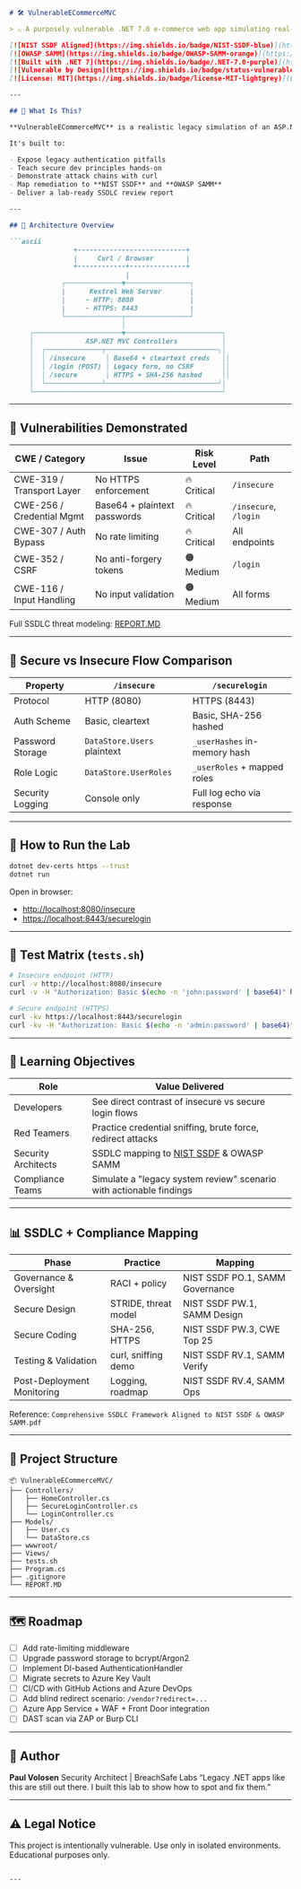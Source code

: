 
````markdown
# 🛠️ VulnerableECommerceMVC

> ⚠️ A purposely vulnerable .NET 7.0 e-commerce web app simulating real-world authentication misconfigurations, designed for secure SDLC training, compliance workshops, and red/blue team testing.

[![NIST SSDF Aligned](https://img.shields.io/badge/NIST-SSDF-blue)](https://csrc.nist.gov/publications/detail/white-paper/2022/02/04/secure-software-development-framework-ssdf/final)
[![OWASP SAMM](https://img.shields.io/badge/OWASP-SAMM-orange)](https://owaspsamm.org/model/)
[![Built with .NET 7](https://img.shields.io/badge/.NET-7.0-purple)](https://dotnet.microsoft.com/en-us/download/dotnet/7.0)
[![Vulnerable by Design](https://img.shields.io/badge/status-vulnerable-critical)](#)
[![License: MIT](https://img.shields.io/badge/license-MIT-lightgrey)](LICENSE)

---

## 🎯 What Is This?

**VulnerableECommerceMVC** is a realistic legacy simulation of an ASP.NET MVC app — using poor authentication, no HTTPS enforcement, plaintext passwords, and zero rate-limiting.

It's built to:

- Expose legacy authentication pitfalls  
- Teach secure dev principles hands-on  
- Demonstrate attack chains with curl  
- Map remediation to **NIST SSDF** and **OWASP SAMM**  
- Deliver a lab-ready SSDLC review report  

---

## 🧱 Architecture Overview

```ascii
                +---------------------------+
                |     Curl / Browser        |
                +------------+--------------+
                             |
             ┌──────────────▼────────────────┐
             |      Kestrel Web Server       |
             |     - HTTP: 8080              |
             |     - HTTPS: 8443             |
             └──────────────┬────────────────┘
                            │
     ┌──────────────────────▼────────────────────────┐
     │             ASP.NET MVC Controllers           │
     │  ┌──────────────┬────────────────────────────┐│
     │  │ /insecure     │ Base64 + cleartext creds   ││
     │  │ /login (POST) │ Legacy form, no CSRF       ││
     │  │ /secure       │ HTTPS + SHA-256 hashed     ││
     │  └──────────────┴────────────────────────────┘│
     └───────────────────────────────────────────────┘
````

---

## 🩻 Vulnerabilities Demonstrated

| CWE / Category            | Issue                        | Risk Level  | Path                  |
| ------------------------- | ---------------------------- | ----------- | --------------------- |
| CWE-319 / Transport Layer | No HTTPS enforcement         | 🔥 Critical | `/insecure`           |
| CWE-256 / Credential Mgmt | Base64 + plaintext passwords | 🔥 Critical | `/insecure`, `/login` |
| CWE-307 / Auth Bypass     | No rate limiting             | 🔥 Critical | All endpoints         |
| CWE-352 / CSRF            | No anti-forgery tokens       | 🟠 Medium   | `/login`              |
| CWE-116 / Input Handling  | No input validation          | 🟠 Medium   | All forms             |

Full SSDLC threat modeling: [REPORT.MD](./REPORT.MD)

---

## 🔐 Secure vs Insecure Flow Comparison

| Property         | `/insecure`                 | `/securelogin`               |
| ---------------- | --------------------------- | ---------------------------- |
| Protocol         | HTTP (8080)                 | HTTPS (8443)                 |
| Auth Scheme      | Basic, cleartext            | Basic, SHA-256 hashed        |
| Password Storage | `DataStore.Users` plaintext | `_userHashes` in-memory hash |
| Role Logic       | `DataStore.UserRoles`       | `_userRoles` + mapped roles  |
| Security Logging | Console only                | Full log echo via response   |

---

## 🧪 How to Run the Lab

```bash
dotnet dev-certs https --trust
dotnet run
```

Open in browser:

* [http://localhost:8080/insecure](http://localhost:8080/insecure)
* [https://localhost:8443/securelogin](https://localhost:8443/securelogin)

---

## 🧪 Test Matrix (`tests.sh`)

```bash
# Insecure endpoint (HTTP)
curl -v http://localhost:8080/insecure
curl -v -H "Authorization: Basic $(echo -n 'john:password' | base64)" http://localhost:8080/insecure

# Secure endpoint (HTTPS)
curl -kv https://localhost:8443/securelogin
curl -kv -H "Authorization: Basic $(echo -n 'admin:password' | base64)" https://localhost:8443/securelogin
```

---

## 🧠 Learning Objectives

| Role                | Value Delivered                                                                |
| ------------------- | ------------------------------------------------------------------------------ |
| Developers          | See direct contrast of insecure vs secure login flows                          |
| Red Teamers         | Practice credential sniffing, brute force, redirect attacks                    |
| Security Architects | SSDLC mapping to [NIST SSDF](https://csrc.nist.gov/Projects/ssdf) & OWASP SAMM |
| Compliance Teams    | Simulate a "legacy system review" scenario with actionable findings            |

---

## 📊 SSDLC + Compliance Mapping

| Phase                      | Practice             | Mapping                         |
| -------------------------- | -------------------- | ------------------------------- |
| Governance & Oversight     | RACI + policy        | NIST SSDF PO.1, SAMM Governance |
| Secure Design              | STRIDE, threat model | NIST SSDF PW\.1, SAMM Design    |
| Secure Coding              | SHA-256, HTTPS       | NIST SSDF PW\.3, CWE Top 25     |
| Testing & Validation       | curl, sniffing demo  | NIST SSDF RV.1, SAMM Verify     |
| Post-Deployment Monitoring | Logging, roadmap     | NIST SSDF RV.4, SAMM Ops        |

Reference: `Comprehensive SSDLC Framework Aligned to NIST SSDF & OWASP SAMM.pdf`

---

## 🧩 Project Structure

```
📦 VulnerableECommerceMVC/
├── Controllers/
│   ├── HomeController.cs
│   ├── SecureLoginController.cs
│   └── LoginController.cs
├── Models/
│   ├── User.cs
│   └── DataStore.cs
├── wwwroot/
├── Views/
├── tests.sh
├── Program.cs
├── .gitignore
└── REPORT.MD
```

---

## 🗺️ Roadmap

* [ ] Add rate-limiting middleware
* [ ] Upgrade password storage to bcrypt/Argon2
* [ ] Implement DI-based AuthenticationHandler
* [ ] Migrate secrets to Azure Key Vault
* [ ] CI/CD with GitHub Actions and Azure DevOps
* [ ] Add blind redirect scenario: `/vendor?redirect=...`
* [ ] Azure App Service + WAF + Front Door integration
* [ ] DAST scan via ZAP or Burp CLI

---

## 📢 Author

**Paul Volosen**
Security Architect | BreachSafe Labs
“Legacy .NET apps like this are still out there. I built this lab to show how to spot and fix them.”

---

## ⚠️ Legal Notice

This project is intentionally vulnerable. Use only in isolated environments. Educational purposes only.

```

---

